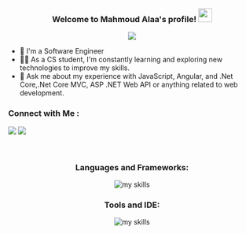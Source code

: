 


<h3 align="center">
  Welcome to Mahmoud Alaa's profile!
  <img src="https://media.giphy.com/media/hvRJCLFzcasrR4ia7z/giphy.gif" width="28">
</h3>

<!-- Typing SVG by DenverCoder1 - https://github.com/DenverCoder1/readme-typing-svg -->
<p align="center">
  <a href="https://github.com/DenverCoder1/readme-typing-svg"><img src="https://readme-typing-svg.herokuapp.com/?lines=Full-stack%20web%20developer;Always%20learning%20new%20things&font=Fira%20Code&center=true&width=440&height=45&color=f75c7e&vCenter=true&size=22"></a>
</p> 

- 🏢 I'm a Software Engineer
- 👨‍💻 As a CS student, I'm constantly learning and exploring new technologies to improve my skills.
- 💬 Ask me about my experience with JavaScript, Angular, and .Net Core,.Net Core MVC, ASP .NET Web API or anything related to web development.

### Connect with Me :

<a href="https://www.linkedin.com/in/mahmoudalaa70" target="_blank"><img src="https://img.shields.io/badge/-Mahmoud%20Alaa-0077B5?style=for-the-badge&logo=Linkedin&logoColor=white"/></a>
<a href="https://t.me/MahmoudAlaa01" target="_blank"><img src="https://img.shields.io/badge/-Mahmoud%20Alaa-0077B5?style=for-the-badge&logo=Telegram&logoColor=white"/></a>
<!--
### 🛠 &nbsp;Tech Stack
![JavaScript](https://img.shields.io/badge/-JavaScript-05122A?style=flat&logo=javascript)&nbsp;
![Bootstrap](https://img.shields.io/badge/-Bootstrap-05122A?style=flat&logo=bootstrap&logoColor=563D7C)&nbsp;
![HTML](https://img.shields.io/badge/-HTML-05122A?style=flat&logo=HTML5)&nbsp;
![CSS](https://img.shields.io/badge/-CSS-05122A?style=flat&logo=CSS3&logoColor=1572B6)&nbsp;
![Angular.js](https://img.shields.io/badge/-Angular-05122A?style=flat&logo=angular)
![Git](https://img.shields.io/badge/-Git-05122A?style=flat&logo=git)&nbsp;
![GitHub](https://img.shields.io/badge/-GitHub-05122A?style=flat&logo=github)&nbsp;
![Visual Studio Code](https://img.shields.io/badge/-Visual%20Studio%20Code-05122A?style=flat&logo=visual-studio-code&logoColor=007ACC)&nbsp;
![GraphQL](https://img.shields.io/badge/-GraphQL-05122A?style=flat&logo=GraphQL)&nbsp;
![DotNet.js](https://img.shields.io/badge/-DotNet-05122A?style=flat&logo=.net)
![Csharp.js](https://img.shields.io/badge/-Csharp-05122A?style=flat&logo=Csharp)
-->
<br>

<h3 align="center">Languages and Frameworks:</h3>
<p align="center"> 
<img alt="my skills" style="justify-content:center" src="https://skillicons.dev/icons?theme=light&perline=8&i=c,cpp,cs,js,ts,html,css,jquery,bootstrap,sass,vue,angular,dotnet,mysql,materialui" /></p>

<h3 align="center" >Tools and IDE:</h3>
<p align="center"> 
 <img alt="my skills" src="https://skillicons.dev/icons?theme=light&perline=8&i=vscode,visualstudio,docker,postman,azure,firebase,powershell,atom,figma,git,github" />
</p>
